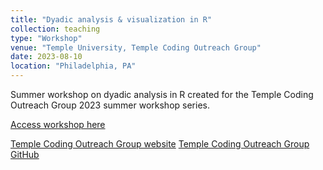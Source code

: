 ```yaml
---
title: "Dyadic analysis & visualization in R"
collection: teaching
type: "Workshop"
venue: "Temple University, Temple Coding Outreach Group"
date: 2023-08-10
location: "Philadelphia, PA"
---
```

Summer workshop on dyadic analysis in R created for the Temple Coding Outreach Group 2023 summer workshop series.

[Access workshop here](https://github.com/TU-Coding-Outreach-Group/cog_summer_workshops_2023/tree/master/dyadic_analysis)

[Temple Coding Outreach Group website](https://tu-coding-outreach-group.github.io)
[Temple Coding Outreach Group GitHub](https://github.com/TU-Coding-Outreach-Group)

